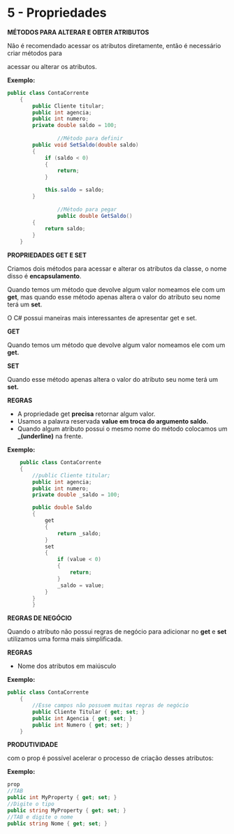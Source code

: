 # 5 - Propriedades

**MÉTODOS PARA ALTERAR E OBTER ATRIBUTOS**

Não é recomendado acessar os atributos diretamente, então é necessário criar métodos para

acessar ou alterar os atributos.

**Exemplo:**

```csharp
public class ContaCorrente
    {
        public Cliente titular;
        public int agencia;
        public int numero;
        private double saldo = 100;
				
				//Método para definir
        public void SetSaldo(double saldo)
        {
            if (saldo < 0)
            {
                return;
            }

            this.saldo = saldo;
        }
				
				//Método para pegar
				public double GetSaldo()
        {
            return saldo;
        }
	}
```

**PROPRIEDADES GET E SET**

Criamos dois métodos para acessar e alterar os atributos da classe, o nome disso é **encapsulamento**.

Quando temos um método que devolve algum valor nomeamos ele com um **get**, mas quando esse método apenas altera o valor do atributo seu nome terá um **set**.

O C# possui maneiras mais interessantes de apresentar get e set.

**GET**

Quando temos um método que devolve algum valor nomeamos ele com um **get.**

**SET**

Quando esse método apenas altera o valor do atributo seu nome terá um **set.**

**REGRAS**

- A propriedade get **precisa** retornar algum valor.
- Usamos a palavra reservada **value em troca do argumento saldo.**
- Quando algum atributo possui o mesmo nome do método colocamos um **_(underline)** na frente.

**Exemplo:**

```csharp
    public class ContaCorrente
    {
        //public Cliente titular;
        public int agencia;
        public int numero;
        private double _saldo = 100;

        public double Saldo
        {
            get
            {
                return _saldo;
            }
            set
            {
                if (value < 0)
                {
                    return;
                }
                _saldo = value;
            }
        }
		}
```

**REGRAS DE NEGÓCIO**

Quando o atributo não possui regras de negócio para adicionar no **get** e **set** utilizamos uma forma mais simplificada.

**REGRAS**

- Nome dos atributos em maiúsculo

**Exemplo:**

```csharp
public class ContaCorrente
    {
		//Esse campos não possuem muitas regras de negócio
        public Cliente Titular { get; set; }
        public int Agencia { get; set; }
        public int Numero { get; set; }
	}
```

**PRODUTIVIDADE**

com o prop é possível acelerar o processo de criação desses atributos:

**Exemplo:**

```csharp
prop
//TAB
public int MyProperty { get; set; }
//Digite o tipo
public string MyProperty { get; set; }
//TAB e digite o nome
public string Nome { get; set; }
```